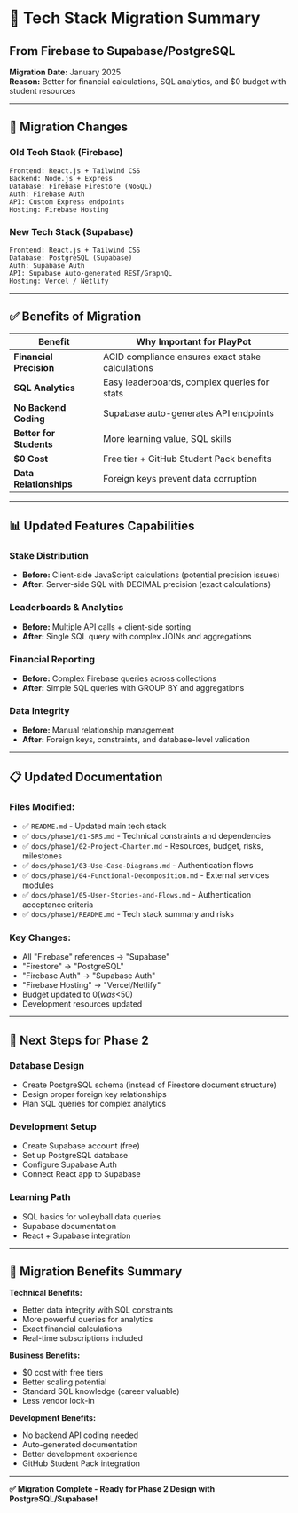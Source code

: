 # 🔄 Tech Stack Migration Summary
## From Firebase to Supabase/PostgreSQL

**Migration Date:** January 2025  
**Reason:** Better for financial calculations, SQL analytics, and $0 budget with student resources

---

## 🔄 **Migration Changes**

### **Old Tech Stack (Firebase)**
```
Frontend: React.js + Tailwind CSS
Backend: Node.js + Express  
Database: Firebase Firestore (NoSQL)
Auth: Firebase Auth
API: Custom Express endpoints
Hosting: Firebase Hosting
```

### **New Tech Stack (Supabase)**
```
Frontend: React.js + Tailwind CSS
Database: PostgreSQL (Supabase)
Auth: Supabase Auth  
API: Supabase Auto-generated REST/GraphQL
Hosting: Vercel / Netlify
```

---

## ✅ **Benefits of Migration**

| Benefit | Why Important for PlayPot |
|---------|---------------------------|
| **Financial Precision** | ACID compliance ensures exact stake calculations |
| **SQL Analytics** | Easy leaderboards, complex queries for stats |
| **No Backend Coding** | Supabase auto-generates API endpoints |
| **Better for Students** | More learning value, SQL skills |
| **$0 Cost** | Free tier + GitHub Student Pack benefits |
| **Data Relationships** | Foreign keys prevent data corruption |

---

## 📊 **Updated Features Capabilities**

### **Stake Distribution**
- **Before:** Client-side JavaScript calculations (potential precision issues)
- **After:** Server-side SQL with DECIMAL precision (exact calculations)

### **Leaderboards & Analytics**  
- **Before:** Multiple API calls + client-side sorting
- **After:** Single SQL query with complex JOINs and aggregations

### **Financial Reporting**
- **Before:** Complex Firebase queries across collections
- **After:** Simple SQL queries with GROUP BY and aggregations

### **Data Integrity**
- **Before:** Manual relationship management
- **After:** Foreign keys, constraints, and database-level validation

---

## 📋 **Updated Documentation**

### **Files Modified:**
- ✅ `README.md` - Updated main tech stack
- ✅ `docs/phase1/01-SRS.md` - Technical constraints and dependencies
- ✅ `docs/phase1/02-Project-Charter.md` - Resources, budget, risks, milestones
- ✅ `docs/phase1/03-Use-Case-Diagrams.md` - Authentication flows
- ✅ `docs/phase1/04-Functional-Decomposition.md` - External services modules
- ✅ `docs/phase1/05-User-Stories-and-Flows.md` - Authentication acceptance criteria
- ✅ `docs/phase1/README.md` - Tech stack summary and risks

### **Key Changes:**
- All "Firebase" references → "Supabase"
- "Firestore" → "PostgreSQL"
- "Firebase Auth" → "Supabase Auth"
- "Firebase Hosting" → "Vercel/Netlify"
- Budget updated to $0 (was <$50)
- Development resources updated

---

## 🎯 **Next Steps for Phase 2**

### **Database Design**
- Create PostgreSQL schema (instead of Firestore document structure)
- Design proper foreign key relationships
- Plan SQL queries for complex analytics

### **Development Setup**
- Create Supabase account (free)
- Set up PostgreSQL database
- Configure Supabase Auth
- Connect React app to Supabase

### **Learning Path**
- SQL basics for volleyball data queries
- Supabase documentation
- React + Supabase integration

---

## 🚀 **Migration Benefits Summary**

**Technical Benefits:**
- Better data integrity with SQL constraints
- More powerful queries for analytics
- Exact financial calculations
- Real-time subscriptions included

**Business Benefits:**  
- $0 cost with free tiers
- Better scaling potential
- Standard SQL knowledge (career valuable)
- Less vendor lock-in

**Development Benefits:**
- No backend API coding needed
- Auto-generated documentation
- Better development experience
- GitHub Student Pack integration

---

**✅ Migration Complete - Ready for Phase 2 Design with PostgreSQL/Supabase!** 